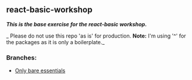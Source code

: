 ## react-basic-workshop
___This is the base exercise for the react-basic workshop.___

_ Please do not use this repo 'as is' for production.
__Note:__ I'm using '^' for the packages as it is only a boilerplate._

### Branches:
* [Only bare essentials](https://github.com/hagai-reuveni/most-basic-react-boilerplate/tree/bare-essentials)
